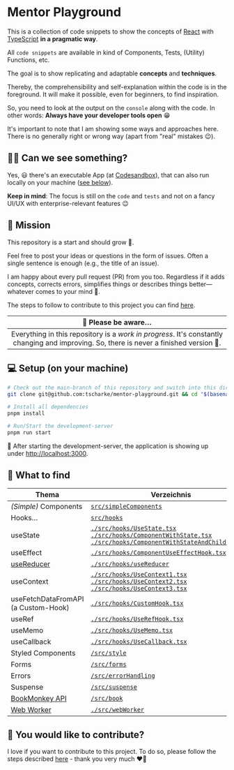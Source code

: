# Mentor Playground

This is a collection of code snippets to show the concepts of [React](https://react.dev) with [TypeScript](https://www.typescriptlang.org) **in a pragmatic way**.

All `code snippets` are available in kind of Components, Tests, (Utility) Functions, etc.

The goal is to show replicating and adaptable **concepts** and **techniques**.

Thereby, the comprehensibility and self-explanation within the code is in the foreground.
It will make it possible, even for beginners, to find inspiration.

So, you need to look at the output on the `console` along with the code.
In other words: **Always have your developer tools open** 😁

It's important to note that I am showing some ways and approaches here.
There is no generally right or wrong way (apart from "real" mistakes 😉).

## 🧑‍🎨 Can we see something?

Yes, 😃 there's an executable App (at [Codesandbox](https://githubbox.com/tscharke/mentor-playground)),
that can also run locally on your machine ([see below](#-setup-on-your-machine)).

**Keep in mind**: The focus is still on the `code` and `tests` and not on a fancy UI/UX with enterprise-relevant features 😉

## 🚀 Mission

This repository is a start and should grow 💪.

Feel free to post your ideas or questions in the form of issues. Often a single sentence is enough (e.g., the title of an issue).

I am happy about every pull request (PR) from you too.
Regardless if it adds concepts, corrects errors, simplifies things or describes things
better—whatever comes to your mind 🥳.

The steps to follow to contribute to this project you can find [here](CONTRIBUTING.md).

|                                                           🚧 Please be aware…                                                            |
| :--------------------------------------------------------------------------------------------------------------------------------------: |
| Everything in this repository is a _work in progress_. It's constantly changing and improving. So, there is never a finished version 🤷. |

## 💻 Setup (on your machine)

```bash
# Check out the main-branch of this repository and switch into this directory
git clone git@github.com:tscharke/mentor-playground.git && cd "$(basename "$_" .git)"

# Install all dependencies
pnpm install

# Run/Start the development-server
pnpm run start
```

🤩 After starting the development-server, the application is showing up under [http://localhost:3000](http://localhost:3000).

## 👀 What to find

| Thema                                                            | Verzeichnis                                                                                                                                                                                                                                   |
|------------------------------------------------------------------|-----------------------------------------------------------------------------------------------------------------------------------------------------------------------------------------------------------------------------------------------|
| _(Simple)_ Components                                            | [`src/simpleComponents`](./src/simpleComponents)                                                                                                                                                                                              |
| Hooks…                                                           | [`src/hooks`](./src/hooks)                                                                                                                                                                                                                    |
| useState                                                         | [`./src/hooks/UseState.tsx`](./src/hooks/UseState.tsx)<br/> [`./src/hooks/ComponentWithState.tsx`](./src/hooks/ComponentWithState.tsx) <br/> [`./src/hooks/ComponentWithStateAndChildren.tsx`](./src/hooks/ComponentWithStateAndChildren.tsx) |
| useEffect                                                        | [`./src/hooks/ComponentUseEffectHook.tsx`](./src/hooks/ComponentUseEffectHook.tsx)                                                                                                                                                            |
| [useReducer](./src/hooks/useReducer/UseReducer.md)               | [`./src/hooks/useReducer`](./src/hooks/useReducer)                                                                                                                                                                                            |
| useContext                                                       | [`./src/hooks/UseContext1.tsx`](./src/hooks/UseContext1.tsx) <br/>[`./src/hooks/UseContext2.tsx`](./src/hooks/UseContext2.tsx)<br/>[`./src/hooks/UseContext3.tsx`](./src/hooks/UseContext2.tsx)                                               |
| useFetchDataFromAPI (a Custom-Hook)                              | [`./src/hooks/CustomHook.tsx`](./src/hooks/CustomHook.tsx)                                                                                                                                                                                    |
| useRef                                                           | [`./src/hooks/UseRefHook.tsx`](./src/hooks/UseRefHook.tsx)                                                                                                                                                                                    |
| useMemo                                                          | [`./src/hooks/UseMemo.tsx`](./src/hooks/UseMemo.tsx)                                                                                                                                                                                          |
| useCallback                                                      | [`./src/hooks/UseCallback.tsx`](./src/hooks/UseCallback.tsx)                                                                                                                                                                                  |
| Styled Components                                                | [`/src/style`](./src/style)                                                                                                                                                                                                                   |
| Forms                                                            | [`/src/forms`](./src/forms)                                                                                                                                                                                                                   |
| Errors                                                           | [`/src/errorHandling`](./src/errorHandling)                                                                                                                                                                                                   |
| Suspense                                                         | [`/src/suspense`](./src/suspense)                                                                                                                                                                                                             |
| [BookMonkey API](https://github.com/workshops-de/bookmonkey-api) | [`/src/book`](./src/book)                                                                                                                                                                                                                     |
| [Web Worker](./src/webWorker/README.md)                          | [`./src/webWorker`](./src/webWorker)                                                                                                                                                                                               |

## 🤝 You would like to contribute?

I love if you want to contribute to this project.
To do so, please follow the steps described [here](CONTRIBUTING.md) - thank you very much ❤️🙏
